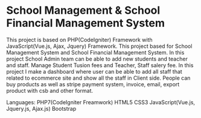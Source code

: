 # School Management & School Financial Management System
This project is based on PHP(CodeIgniter) Framework with JavaScript(Vue.js, Ajax, Jquery) Framework. 
This project based for School Management System and School Financial Management System. In this project School Admin team can be able to add new students and teacher and staff. 
Manage Student Tusion fees and Teacher, Staff salery fee. 
In this project I make a dashboard where user can be able to add all staff that related to ecommerce site and show all the staff in Client side. People can buy products as well as stripe payment system, invoice, email, export product with csb and other format.

Languages:
PHP7(CodeIgniter Freamwork)
HTML5
CSS3
JavaScript(Vue.js, Jquery.js, Ajax.js)
Bootstrap
